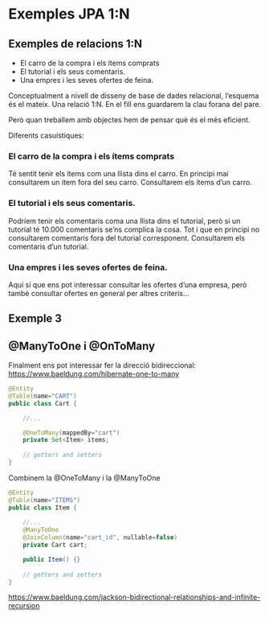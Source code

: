 # Exemples JPA 1:N

## Exemples de relacions 1:N

- El carro de la compra i els ítems comprats
- El tutorial i els seus comentaris.
- Una empres i les seves ofertes de feina.

Conceptualment a nivell de disseny de base de dades relacional, l’esquema és el mateix. Una relació 1:N. En el fill ens guardarem la clau forana del pare.

Però quan treballem amb objectes hem de pensar què és el més eficient.

Diferents casuístiques: 

### El carro de la compra i els ítems comprats
Té sentit tenir els ítems com una llista dins el carro. En principi mai consultarem un ítem fora del seu carro. Consultarem els items d’un carro.

### El tutorial i els seus comentaris.
Podríem tenir els comentaris coma una llista dins el tutorial, però si un tutorial té 10.000 comentaris se’ns complica la cosa. Tot i que en principi no consultarem comentaris fora del tutorial corresponent. Consultarem els comentaris d’un tutorial.

### Una empres i les seves ofertes de feina.
Aquí sí que ens pot interessar consultar les ofertes d’una empresa, però també consultar ofertes en general per altres criteris…


## Exemple 3
## @ManyToOne i @OnToMany
Finalment ens pot interessar fer la direcció bidireccional:
https://www.baeldung.com/hibernate-one-to-many


```java
@Entity
@Table(name="CART")
public class Cart {

    //...

    @OneToMany(mappedBy="cart")
    private Set<Item> items;
	
    // getters and setters
}
```


Combinem la @OneToMany i la @ManyToOne
```java
@Entity
@Table(name="ITEMS")
public class Item {
    
    //...
    @ManyToOne
    @JoinColumn(name="cart_id", nullable=false)
    private Cart cart;

    public Item() {}
    
    // getters and setters
}
```

https://www.baeldung.com/jackson-bidirectional-relationships-and-infinite-recursion
